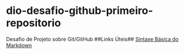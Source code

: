 # dio-desafio-github-primeiro-repositorio
Desafio de Projeto sobre Git/GitHub
##Links Úteis##
[Sintaxe Básica do Markdown](https://www.markdownguide.org/basic-syntax/)
